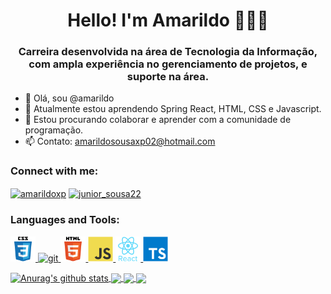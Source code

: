 <h1 align="center">Hello! I'm Amarildo 👩🏻‍💻</h1>
<h3 align="center">Carreira desenvolvida na área de Tecnologia da Informação, com ampla experiência no gerenciamento de projetos, e suporte na área.</h3>

- 👋 Olá, sou @amarildo
- 🌱 Atualmente estou aprendendo Spring React, HTML, CSS e Javascript.
- 💞️ Estou procurando colaborar e aprender com a comunidade de programação.
- 📫 Contato: amarildosousaxp02@hotmail.com


<h3 align="left">Connect with me:</h3>
<p align="left">
<a href="https://www.linkedin.com/in/amarildo-junior-619a87211/" target="blank"><img align="center" src="https://cdn.jsdelivr.net/npm/simple-icons@3.0.1/icons/linkedin.svg" alt="amarildoxp" height="30" width="40" /></a>
<a href="https://www.instagram.com/junior_sousa22/" target="blank"><img align="center" src="https://cdn.jsdelivr.net/npm/simple-icons@3.0.1/icons/instagram.svg" alt="junior_sousa22" height="30" width="40" /></a>
</p>

<h3 align="left">Languages and Tools:</h3>
<p align="left"> 
<a href="https://www.w3schools.com/css/" target="_blank"> <img src="https://raw.githubusercontent.com/devicons/devicon/master/icons/css3/css3-original-wordmark.svg" alt="css3" width="40" height="40"/> </a> 
<a href="https://git-scm.com/" target="_blank"> <img src="https://www.vectorlogo.zone/logos/git-scm/git-scm-icon.svg" alt="git" width="40" height="40"/> </a> 
<a href="https://html.spec.whatwg.org" target="_blank"> <img src="https://raw.githubusercontent.com/devicons/devicon/master/icons/html5/html5-original-wordmark.svg" alt="html5" width="40" height="40"/> </a> 
<a href="https://developer.mozilla.org/en-US/docs/Web/JavaScript" target="_blank"> <img src="https://raw.githubusercontent.com/devicons/devicon/master/icons/javascript/javascript-original.svg" alt="javascript" width="40" height="40"/> </a>
<a href="https://reactjs.org/" target="_blank"> <img src="https://raw.githubusercontent.com/devicons/devicon/master/icons/react/react-original-wordmark.svg" alt="react" width="40" height="40"/> </a> 
<a href="https://www.typescriptlang.org/" target="_blank"> <img src="https://raw.githubusercontent.com/devicons/devicon/master/icons/typescript/typescript-original.svg" alt="typescript" width="40" height="40"/> </a> </p>


<a href="https://github.com/amarildoxp/github-readme-stats">
  <img align="center" src="https://github-readme-stats.amarildoxp1.vercel.app/api?username=amarildoxp&show_icons=true&include_all_commits=true&theme=material-palenight" alt="Anurag's github stats" />
</a>
<a href="https://github.com/amarildoxp/github-readme-stats">
  <!-- Change the `github-readme-stats.amarildoxp1.vercel.app` to `github-readme-stats.vercel.app`  -->
  <img align="center" src="https://github-readme-stats.amarildoxp1.vercel.app/api/top-langs/?username=amarildoxp&layout=compact&theme=material-palenight" />
</a>

<a href="https://github.com/amarildoxp/github-readme-stats">
  <!-- Change the `github-readme-stats.amarildoxp1.vercel.app` to `github-readme-stats.vercel.app`  -->
  <img align="center" src="https://github-readme-stats.amarildoxp1.vercel.app/api/pin/?username=amarildoxp&repo=github-readme-stats&theme=material-palenight" />
</a>    
<a href="https://github.com/amarildoxp/amarildoxp.github.io">
  <!-- Change the `github-readme-stats.amarildoxp1.vercel.app` to `github-readme-stats.vercel.app`  -->
  <img align="center" src="https://github-readme-stats.amarildoxp1.vercel.app/api/pin/?username=amarildoxp&repo=amarildoxp.github.io&theme=material-palenight" />
</a>



